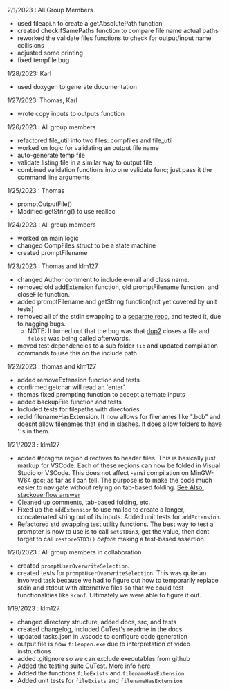 2/1/2023 : All Group Members
 - used fileapi.h to create a getAbsolutePath function
 - created checkIfSamePaths function to compare file name actual paths
 - reworked the validate files functions to check for output/input name collisions
 - adjusted some printing
 - fixed tempfile bug

1/28/2023: Karl
 - used doxygen to generate documentation

1/27/2023: Thomas, Karl
 - wrote copy inputs to outputs function

1/26/2023 : All group members
 - refactored file_util into two files: compfiles and file_util
 - worked on logic for validating an output file name
 - auto-generate temp file
 - validate listing file in a similar way to output file
 - combined validation functions into one validate func; just pass it the command line arguments

1/25/2023 : Thomas
 - promptOutputFile()
 - Modified getString() to use realloc

1/24/2023 : All group members
 - worked on main logic
 - changed CompFiles struct to be a state machine
 - created promptFilename

1/23/2023 : Thomas and klm127
 - changed Author comment to include e-mail and class name.
 - removed old addExtension function, old promptFilename function, and closeFile function.
 - added promptFilename and getString function(not yet covered by unit tests)
 - removed all of the stdin swapping to a [separate repo](https://github.com/klm127/std-swapper/), and tested it, due to nagging bugs. 
    - NOTE: It turned out that the bug was that [dup2](https://www.ibm.com/docs/en/zos/2.3.0?topic=functions-dup2-duplicate-open-file-descriptor-another) closes a file and `fclose` was being called afterwards.
- moved test dependencies to a sub folder `lib` and updated compilation commands to use this on the include path

1/22/2023 : thomas and klm127
 - added removeExtension function and tests
 - confirmed getchar will read an 'enter'. 
 - thomas fixed prompting function to accept alternate inputs
 - added backupFile function and tests
 - Included tests for filepaths with directories
 - redid filenameHasExtension. It now allows for filenames like ".bob" and doesnt allow filenames that end in slashes. It does allow folders to have '.'s in them.


1/21/2023 : klm127
- added #pragma region directives to header files. This is basically just markup for VSCode. Each of these regions can now be folded in Visual Studio or VSCode. This does not affect -ansi compilation on MinGW-W64 gcc; as far as I can tell. The purpose is to make the code much easier to navigate without relying on tab-based folding. [See Also: stackoverflow answer](https://stackoverflow.com/questions/63512637/what-is-pragma-region-in-c-and-vscode)
- Cleaned up comments, tab-based folding, etc.
- Fixed up the `addExtension` to use malloc to create a longer, concatenated string out of its inputs. Added unit tests for `addExtension`. 
- Refactored std swapping test utility functions. The best way to test a prompter is now to use is to call `setSTDin3`, get the value, then dont forget to call `restoreSTD3()` _before_ making a test-based assertion. 


1/20/2023 : All group members in collaboration
- created `promptUserOverwriteSelection`.
- created tests for `promptUserOverwriteSelection`. This was quite an involved task because we had to figure out how to temporarily replace stdin and stdout with alternative files so that we could test functionalities like `scanf`. Ultimately we were able to figure it out. 


1/19/2023 : klm127

- changed directory structure, added docs, src, and tests
- created changelog, included CuTest's readme in the docs
- updated tasks.json in .vscode to configure code generation
- output file is now `fileopen.exe` due to interpretation of video instructions
- added .gitignore so we can exclude executables from github
- Added the testing suite CuTest. More info [here](https://cutest.sourceforge.net/)
- Added the functions `fileExists` and `filenameHasExtension`
- Added unit tests for `fileExists` and `filenameHasExtension`


